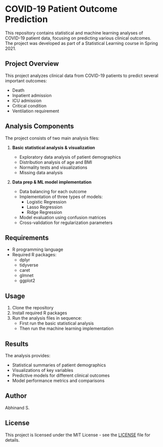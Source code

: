 # COVID-19 Patient Outcome Prediction

This repository contains statistical and machine learning analyses of COVID-19 patient data, focusing on predicting various clinical outcomes. The project was developed as part of a Statistical Learning course in Spring 2021.

## Project Overview

This project analyzes clinical data from COVID-19 patients to predict several important outcomes:
- Death
- Inpatient admission
- ICU admission
- Critical condition
- Ventilation requirement

## Analysis Components

The project consists of two main analysis files:

1. **Basic statistical analysis & visualization**
   - Exploratory data analysis of patient demographics
   - Distribution analysis of age and BMI
   - Normality tests and visualizations
   - Missing data analysis

2. **Data prep & ML model implementation**
   - Data balancing for each outcome
   - Implementation of three types of models:
     - Logistic Regression
     - Lasso Regression
     - Ridge Regression
   - Model evaluation using confusion matrices
   - Cross-validation for regularization parameters

## Requirements

- R programming language
- Required R packages:
  - dplyr
  - tidyverse
  - caret
  - glmnet
  - ggplot2

## Usage

1. Clone the repository
2. Install required R packages
3. Run the analysis files in sequence:
   - First run the basic statistical analysis
   - Then run the machine learning implementation

## Results

The analysis provides:
- Statistical summaries of patient demographics
- Visualizations of key variables
- Predictive models for different clinical outcomes
- Model performance metrics and comparisons

## Author

Abhinand S.

## License

This project is licensed under the MIT License - see the [LICENSE](LICENSE) file for details.
